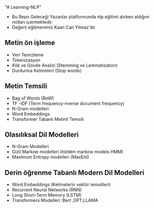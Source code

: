 "# Learning-NLP" 
- Bu Repo Geleceği Yazanlar platformunda nlp eğitimi alırken aldığım notları içermektedir.
- Değerli eğitmenimiz Kaan Can Yılmaz'dır



## Metin ön işleme 
- Veri Temizleme 
- Tokenizasyon 
- Kök ve Gövde Analizi (Stemming ve Lemmatization)
- Durdurma Kelimeleri (Stop words)

##  Metin Temsili 
- Bag of Words (BoW)
- TF -IDF (Term frequency-nverse document frequency)
- N-Gram modelleri 
- Word Embeddings
- Transformer Tabanlı Metinli Temsili 


## Olasılıksal Dil Modelleri
- N-Gram Modelleri 
- Gizli Markow modelleri (hidden markow models HMM)
- Maximum Entropy modelleri (MaxEnt)

## Derin öğrenme Tabanlı Modern Dil Modelleri
- Word Embeddings (Kelimelerin vektör temsilleri)
- Recurrent Neural Networks (RNN)
- Long Short-Term Memory (LSTM)
- Transformers Modelleri :Bert ,GPT,LLAMA